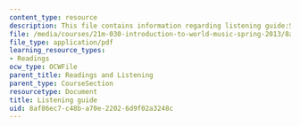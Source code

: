 ```yaml
---
content_type: resource
description: This file contains information regarding listening guide:SENEGAL.
file: /media/courses/21m-030-introduction-to-world-music-spring-2013/8af86ec7c48ba70e22026d9f02a3248c_MIT21M_030S13_listnsabar.pdf
file_type: application/pdf
learning_resource_types:
- Readings
ocw_type: OCWFile
parent_title: Readings and Listening
parent_type: CourseSection
resourcetype: Document
title: Listening guide
uid: 8af86ec7-c48b-a70e-2202-6d9f02a3248c
---
```

